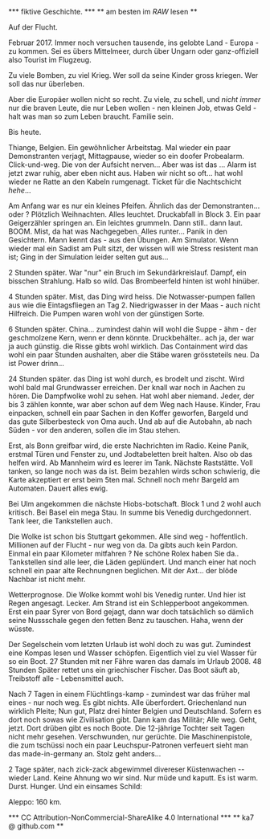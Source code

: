 *** fiktive Geschichte. ***
** am besten im *RAW* lesen **


Auf der Flucht.

Februar 2017.
Immer noch versuchen tausende, ins gelobte Land - Europa - zu kommen.
Sei es übers Mittelmeer, durch über Ungarn oder ganz-offiziell also Tourist im Flugzeug.

Zu viele Bomben, zu viel Krieg. Wer soll da seine Kinder gross kriegen.
Wer soll das nur überleben.

Aber die Europäer wollen nicht so recht. Zu viele, zu schell, und _nicht immer_ nur die braven Leute, die nur Leben wollen - nen kleinen Job, etwas Geld - halt was man so zum Leben braucht. Familie sein. 


Bis heute.


Thiange, Belgien.
Ein gewöhnlicher Arbeitstag. Mal wieder ein paar Demonstranten verjagt, Mittagpause, wieder so ein doofer Probealarm. Click-und-weg. Die von der Aufsicht nerven...
Aber was ist das ... Alarm ist jetzt zwar ruhig, aber eben nicht aus. Haben wir nicht so oft... hat wohl wieder ne Ratte an den Kabeln rumgenagt. Ticket für die Nachtschicht *hehe*...

Am Anfang war es nur ein kleines Pfeifen. Ähnlich das der Demonstranten... oder ?
Plötzlich Weihnachten. Alles leuchtet. Druckabfall in Block 3. Ein paar Geigerzähler springen an. Ein leichtes grummeln. Dann still.. dann laut. BOOM.
Mist, da hat was Nachgegeben. Alles runter...  Panik in den Gesichtern. Mann kennt das - aus den Übungen. Am Simulator. Wenn wieder mal ein Sadist am Pult sitzt, der wissen will wie Stress resistent man ist; Ging in der Simulation leider selten gut aus... 

2 Stunden später.
War "nur" ein Bruch im Sekundärkreislauf. Dampf, ein bisschen Strahlung. Halb so wild. Das Brombeerfeld hinten ist wohl hinüber.

4 Stunden später.
Mist, das Ding wird heiss. Die Notwasser-pumpen fallen aus wie die Eintagsfliegen an Tag 2. Niedrigwasser in der Maas - auch nicht Hilfreich. Die Pumpen waren wohl von der günstigen Sorte.

6 Stunden später.
China... zumindest dahin will wohl die Suppe - ähm - der geschmolzene Kern, wenn er denn könnte. Druckbehälter.. ach ja, der war ja auch günstig. die Risse gibts wohl wirklich. Das Containment wird das wohl ein paar Stunden aushalten, aber die Stäbe waren grössteteils neu. Da ist Power drinn...

24 Stunden später.
das Ding ist wohl durch, es brodelt und zischt. Wird wohl bald mal Grundwasser erreichen. 
Der knall war noch in Aachen zu hören. Die Dampfwolke wohl zu sehen. Hat wohl aber niemand. Jeder, der bis 3 zählen konnte, war aber schon auf dem Weg nach Hause. Kinder, Frau einpacken, schnell ein paar Sachen in den Koffer geworfen, Bargeld und das gute Silberbesteck von Oma auch. Und ab auf die Autobahn, ab nach Süden - vor den anderen, sollen die im Stau stehen.

Erst, als Bonn greifbar wird, die erste Nachrichten im Radio. Keine Panik, erstmal Türen und Fenster zu, und Jodtabeletten breit halten. Also ob das helfen wird. Ab Mannheim wird es leerer im Tank. Nächste Raststätte. Voll tanken, so lange noch was da ist. Beim bezahlen wirds schon schwierig, die Karte akzeptiert er erst beim 5ten mal. Schnell noch mehr Bargeld am Automaten. Dauert alles ewig.

Bei Ulm angekommen die nächste Hiobs-botschaft. Block 1 und 2 wohl auch kritisch. Bei Basel ein mega Stau. In summe bis Venedig durchgedonnert. Tank leer, die Tankstellen auch. 

Die Wolke ist schon bis Stuttgart gekommen. Alle sind weg - hoffentlich. Millionen auf der Flucht - nur weg von da. Da gibts auch kein Pardon. Einmal ein paar Kilometer mitfahren ? Ne schöne Rolex haben Sie da.. Tankstellen sind alle leer, die Läden geplündert. Und manch einer hat noch schnell ein paar alte Rechnungnen beglichen. Mit der Axt... der blöde Nachbar ist nicht mehr.

Wetterprognose.
Die Wolke kommt wohl bis Venedig runter. Und hier ist Regen angesagt. Lecker. Am Strand ist ein Schlepperboot angekommen. Erst ein paar Syrer von Bord gejagt, dann war doch tatsächlich so dämlich seine Nussschale gegen den fetten Benz zu tauschen. Haha, wenn der wüsste.

Der Segelschein vom letzten Urlaub ist wohl doch zu was gut. Zumindest eine Kompas lesen und Wasser schöpfen. Eigentlich viel zu viel Wasser für so ein Boot. 27 Stunden mit ner Fähre waren das damals im Urlaub 2008. 48 Stunden Später rettet uns ein griechischer Fischer. Das Boot säuft ab, Treibstoff alle - Lebensmittel auch.

Nach 7 Tagen in einem Flüchtlings-kamp - zumindest war das früher mal eines - nur noch weg. Es gibt nichts. Alle überfordert. Griechenland nun wirklich Pleite; Nun gut, Platz drei hinter Belgien und Deutschland. Sofern es dort noch sowas wie Zivilisation gibt. Dann kam das Militär; Alle weg. Geht, jetzt. Dort drüben gibt es noch Boote. Die 12-jährige Tochter seit Tagen nicht mehr gesehen. Verschwunden, nur gerüchte. Die Maschinenpistole, die zum tschüssi noch ein paar Leuchspur-Patronen verfeuert sieht man das made-in-germany an. Stolz geht anders...

2 Tage später, nach zick-zack abgewimmel divereser Küstenwachen -- wieder Land. Keine Ahnung wo wir sind. Nur müde und kaputt. Es ist warm. Durst. Hunger. Und ein einsames Schild: 

Aleppo: 160 km.



*** CC Attribution-NonCommercial-ShareAlike 4.0 International ***
** ka7 @ github.com **

